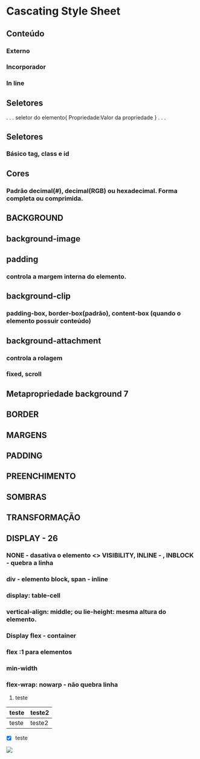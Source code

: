 # Cascating Style Sheet

## Conteúdo
### Externo
### Incorporador
### In line

## Seletores

. . .
seletor do elemento{
    Propriedade:Valor da propriedade
 }
. . .
## Seletores 

### Básico tag, class e id



## Cores 

### Padrão decimal(#), decimal(RGB) ou hexadecimal. Forma completa ou comprimida.

##  BACKGROUND
## background-image


## padding 
### controla a margem interna do elemento.

## background-clip 

### padding-box, border-box(padrão), content-box (quando o elemento possuir conteúdo)

## background-attachment
### controla a rolagem
### fixed, scroll

## Metapropriedade background 7


## BORDER


## MARGENS

## PADDING

## PREENCHIMENTO

## SOMBRAS

## TRANSFORMAÇÃO

## DISPLAY - 26

### NONE - dasativa o elemento <> VISIBILITY, INLINE - , INBLOCK - quebra a linha
### div - elemento block, span - inline

### display: table-cell
### vertical-align: middle; ou lie-height: mesma altura do elemento.

### Display flex - container
### flex :1 para elementos
### min-width
### flex-wrap: nowarp - não quebra linha


1. teste

|teste|teste2|
|-----|------|
|teste|teste2|

- [X] teste

![](https://medium.com/@raullesteves/github-como-fazer-um-readme-md-bonit%C3%A3o-c85c8f154f8)